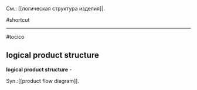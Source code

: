 См.: [[логическая структура изделия]].

#shortcut




<hr/>

#tocico

## logical product structure

<b>logical product structure</b> -  


Syn.:[[product flow diagram]].
 


